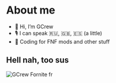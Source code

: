 # About me
- 👋 Hi, I’m GCrew
- 🎙 I can speak :ru:, :gb:, :es: (a little)
- 🔎 Coding for FNF mods and other stuff

## Hell nah, too sus
![GCrew Fornite fr](https://github.com/GreatCrewmate/GreatCrewmate/assets/91184981/88217c0b-2ae8-40c2-92d4-fc6fc5b59d1d)
